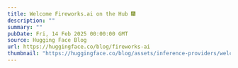 ```yaml
---
title: Welcome Fireworks.ai on the Hub 🎆
description: ""
summary: ""
pubDate: Fri, 14 Feb 2025 00:00:00 GMT
source: Hugging Face Blog
url: https://huggingface.co/blog/fireworks-ai
thumbnail: "https://huggingface.co/blog/assets/inference-providers/welcome-fireworks.jpg"
---
```


